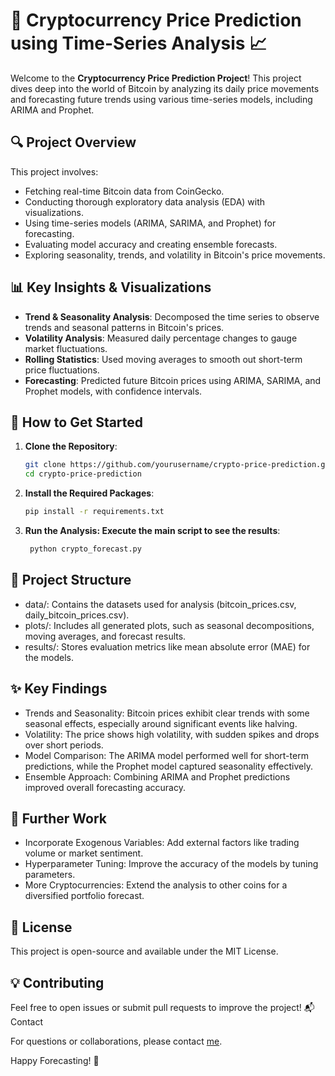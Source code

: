 # 🚀 Cryptocurrency Price Prediction using Time-Series Analysis 📈

Welcome to the **Cryptocurrency Price Prediction Project**! This project dives deep into the world of Bitcoin by analyzing its daily price movements and forecasting future trends using various time-series models, including ARIMA and Prophet.

## 🔍 Project Overview

This project involves:
- Fetching real-time Bitcoin data from CoinGecko.
- Conducting thorough exploratory data analysis (EDA) with visualizations.
- Using time-series models (ARIMA, SARIMA, and Prophet) for forecasting.
- Evaluating model accuracy and creating ensemble forecasts.
- Exploring seasonality, trends, and volatility in Bitcoin's price movements.

## 📊 Key Insights & Visualizations

- **Trend & Seasonality Analysis**: Decomposed the time series to observe trends and seasonal patterns in Bitcoin's prices.
- **Volatility Analysis**: Measured daily percentage changes to gauge market fluctuations.
- **Rolling Statistics**: Used moving averages to smooth out short-term price fluctuations.
- **Forecasting**: Predicted future Bitcoin prices using ARIMA, SARIMA, and Prophet models, with confidence intervals.

## 🔧 How to Get Started

1. **Clone the Repository**:
   ```bash
   git clone https://github.com/yourusername/crypto-price-prediction.git
   cd crypto-price-prediction
2. **Install the Required Packages**:
   ```bash
   pip install -r requirements.txt
3. **Run the Analysis: Execute the main script to see the results**:
   ```bash
    python crypto_forecast.py
   ```
## 📂 Project Structure

- data/: Contains the datasets used for analysis (bitcoin_prices.csv, daily_bitcoin_prices.csv).
- plots/: Includes all generated plots, such as seasonal decompositions, moving averages, and forecast results.
- results/: Stores evaluation metrics like mean absolute error (MAE) for the models.
## ✨ Key Findings

- Trends and Seasonality: Bitcoin prices exhibit clear trends with some seasonal effects, especially around significant events like halving.
- Volatility: The price shows high volatility, with sudden spikes and drops over short periods.
- Model Comparison: The ARIMA model performed well for short-term predictions, while the Prophet model captured seasonality effectively.
- Ensemble Approach: Combining ARIMA and Prophet predictions improved overall forecasting accuracy.

## 🔮 Further Work

- Incorporate Exogenous Variables: Add external factors like trading volume or market sentiment.
- Hyperparameter Tuning: Improve the accuracy of the models by tuning parameters.
- More Cryptocurrencies: Extend the analysis to other coins for a diversified portfolio forecast.

## 📜 License

This project is open-source and available under the MIT License.

## 💡 Contributing

Feel free to open issues or submit pull requests to improve the project!
📬 Contact

For questions or collaborations, please contact [me](mailto:sshrabony@gmail.com).

Happy Forecasting! 🚀

